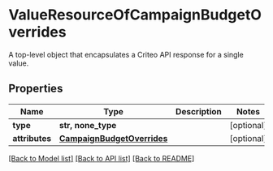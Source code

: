 # ValueResourceOfCampaignBudgetOverrides

A top-level object that encapsulates a Criteo API response for a single value.

## Properties
Name | Type | Description | Notes
------------ | ------------- | ------------- | -------------
**type** | **str, none_type** |  | [optional] 
**attributes** | [**CampaignBudgetOverrides**](CampaignBudgetOverrides.md) |  | [optional] 

[[Back to Model list]](../README.md#documentation-for-models) [[Back to API list]](../README.md#documentation-for-api-endpoints) [[Back to README]](../README.md)


